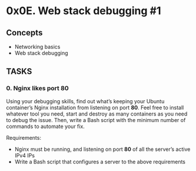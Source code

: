 # 0x0E. Web stack debugging #1

## Concepts
- Networking basics
- Web stack debugging

## TASKS

### 0. Nginx likes port 80

Using your debugging skills, find out what’s keeping your Ubuntu container’s Nginx installation from listening on port **80**. Feel free to install whatever tool you need, start and destroy as many containers as you need to debug the issue. Then, write a Bash script with the minimum number of commands to automate your fix.

Requirements:

- Nginx must be running, and listening on port **80** of all the server’s active IPv4 IPs
- Write a Bash script that configures a server to the above requirements

